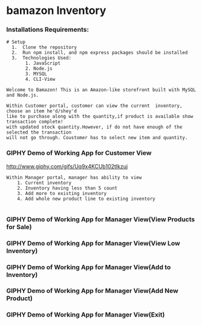 # bamazon Inventory

### Installations Requirements:

``` 
# Setup
  1.  Clone the repository
  2.  Run npm install, and npm express packages should be installed
  3.  Technologies Used:
	   1. JavaScript
	   2. Node.js
	   3. MYSQL
	   4. CLI-View
```

 ```
Welcome to Bamazon! This is an Amazon-like storefront built with MySQL and Node.js. 

Within Customer portal, customer can view the current  inventory, choose an item he'd/shey'd 
like to purchase along with the quantity,if product is available show transaction complete! 
with updated stock quantity.However, if do not have enough of the selected the transaction 
will not go through. Coustomer has to select new item and quantity.

 ```

### GIPHY Demo of Working App for Customer View
http://www.giphy.com/gifs/Uq9x4KCUb102tIkzuj

```
Within Manager portal, manager has ability to view 
	1. Current inventory 
	2. Inventory having less than 5 count
	3. Add more to existing inventory
	4. Add whole new product line to existing inventory
	
```
### GIPHY Demo of Working App for Manager View(View Products for Sale)

### GIPHY Demo of Working App for Manager View(View Low Inventory)

### GIPHY Demo of Working App for Manager View(Add to Inventory)

### GIPHY Demo of Working App for Manager View(Add New Product)

### GIPHY Demo of Working App for Manager View(Exit)







	   


